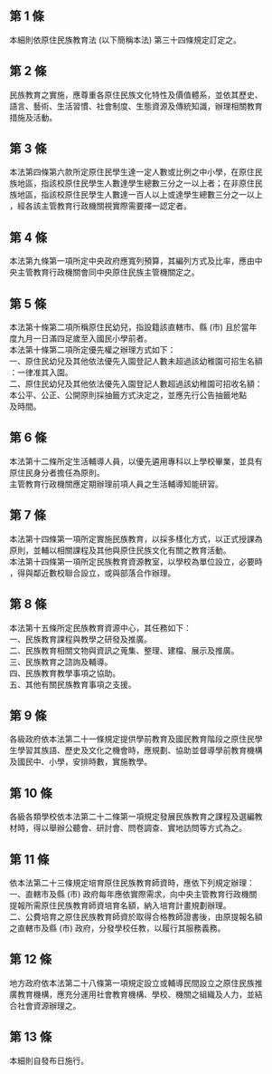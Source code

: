 第 1 條
-------
本細則依原住民族教育法 (以下簡稱本法) 第三十四條規定訂定之。

第 2 條
-------
民族教育之實施，應尊重各原住民族文化特性及價值體系，並依其歷史、  
語言、藝術、生活習慣、社會制度、生態資源及傳統知識，辦理相關教育  
措施及活動。

第 3 條
-------
本法第四條第六款所定原住民學生達一定人數或比例之中小學，在原住民  
族地區，指該校原住民學生人數達學生總數三分之一以上者；在非原住民  
族地區，指該校原住民學生人數達一百人以上或達學生總數三分之一以上  
，經各該主管教育行政機關視實際需要擇一認定者。

第 4 條
-------
本法第九條第一項所定中央政府應寬列預算，其編列方式及比率，應由中  
央主管教育行政機關會同中央原住民族主管機關定之。

第 5 條
-------
本法第十條第二項所稱原住民幼兒，指設籍該直轄市、縣 (市) 且於當年  
度九月一日滿四足歲至入國民小學前者。  
本法第十條第二項所定優先權之辦理方式如下：  
一、原住民幼兒及其他依法優先入園登記人數未超過該幼稚園可招生名額  
    ：一律准其入園。  
二、原住民幼兒及其他依法優先入園登記人數超過該幼稚園可招收名額：  
    本公平、公正、公開原則採抽籤方式決定之，並應先行公告抽籤地點  
    及時間。

第 6 條
-------
本法第十二條所定生活輔導人員，以優先遴用專科以上學校畢業，並具有  
原住民身分者擔任為原則。  
主管教育行政機關應定期辦理前項人員之生活輔導知能研習。

第 7 條
-------
本法第十四條第一項所定實施民族教育，以採多樣化方式，以正式授課為  
原則，並輔以相關課程及其他與原住民族文化有關之教育活動。  
本法第十四條第一項所定民族教育資源教室，以學校為單位設立，必要時  
，得與鄰近數校聯合設立，或與部落合作辦理。

第 8 條
-------
本法第十五條所定民族教育資源中心，其任務如下：  
一、民族教育課程與教學之研發及推廣。  
二、民族教育相關文物與資訊之蒐集、整理、建檔、展示及推廣。  
三、民族教育之諮詢及輔導。  
四、民族教育教學事項之協助。  
五、其他有關民族教育事項之支援。

第 9 條
-------
各級政府依本法第二十一條規定提供學前教育及國民教育階段之原住民學  
生學習其族語、歷史及文化之機會時，應規劃、協助並督導學前教育機構  
及國民中、小學，安排時數，實施教學。

第 10 條
--------
各級各類學校依本法第二十二條第一項規定發展民族教育之課程及選編教  
材時，得以舉辦公聽會、研討會、問卷調查、實地訪問等方式為之。

第 11 條
--------
依本法第二十三條規定培育原住民族教育師資時，應依下列規定辦理：  
一、直轄市及縣 (市) 政府每年應依實際需求，向中央主管教育行政機關  
    提報所需原住民族教育師資培育名額，納入培育計畫規劃辦理。  
二、公費培育之原住民族教育師資於取得合格教師證書後，由原提報名額  
    之直轄市及縣 (市) 政府，分發學校任教，以履行其服務義務。

第 12 條
--------
地方政府依本法第二十八條第一項規定設立或輔導民間設立之原住民族推  
廣教育機構，應充分運用社會教育機構、學校、機關之組織及人力，並結  
合社會資源辦理之。

第 13 條
--------
本細則自發布日施行。

